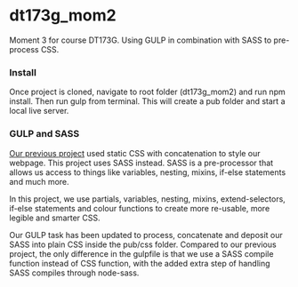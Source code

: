 # dt173g_mom2
Moment 3 for course DT173G. Using GULP in combination with SASS to pre-process CSS.

### Install

Once project is cloned, navigate to root folder (dt173g_mom2) and run npm install. Then run gulp from terminal. This will create a pub folder and start a local live server.

### GULP and SASS

[Our previous project](https://github.com/nipa1902/dt173g_mom2 "DT173G mom2") used static CSS with concatenation to style our webpage. This project uses SASS instead. SASS is a pre-processor that allows us access to things like variables, nesting, mixins, if-else statements and much more. 

In this project, we use partials, variables, nesting, mixins, extend-selectors, if-else statements and colour functions to create more re-usable, more legible and smarter CSS. 

Our GULP task has been updated to process, concatenate and deposit our SASS into plain CSS inside the pub/css folder. Compared to our previous project, the only difference in the gulpfile is that we use a SASS compile function instead of CSS function, with the added extra step of handling SASS compiles through node-sass.
